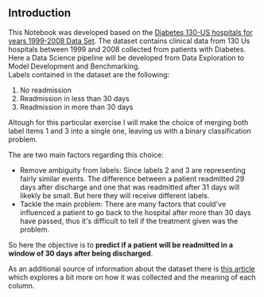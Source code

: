 ## Introduction 
This Notebook was developed based on the [Diabetes 130-US hospitals for years 1999-2008 Data Set](https://archive.ics.uci.edu/ml/datasets/Diabetes+130-US+hospitals+for+years+1999-2008#).
The dataset contains clinical data from 130 Us hospitals between 1999 and 2008 collected from patients with Diabetes.  
Here a Data Science pipeline will be developed from Data Exploration to Model Development and Benchmarking.  
Labels contained in the dataset are the following: 

1. No readmission  
2. Readmission in less than 30 days  
3. Readmission in more than 30 days  

Altough for this particular exercise I will make the choice of merging both label items 1 and 3 into a single one, leaving us with a binary classification problem.  

The are two main factors regarding this choice:
- Remove ambiguity from labels: Since labels 2 and 3 are representing fairly similar events. The difference between a patient readmitted 29 days after discharge and one that was readmitted after 31 days will likekly be small. But here they will receive different labels.
- Tackle the main problem: There are many factors that could've influenced a patient to go back to the hospital after more than 30 days have passed, thus it's difficult to tell if the treatment given was the problem. 

So here the objective is to **predict if a patient will be readmitted in a window of 30 days after being discharged**.    

As an additional source of information about the dataset there is [this article](https://www.hindawi.com/journals/bmri/2014/781670/) which explores a bit more on how it was collected and the meaning of each column.
